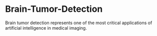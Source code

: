 # Brain-Tumor-Detection
Brain tumor detection represents one of the most critical applications of artificial intelligence in medical imaging.
